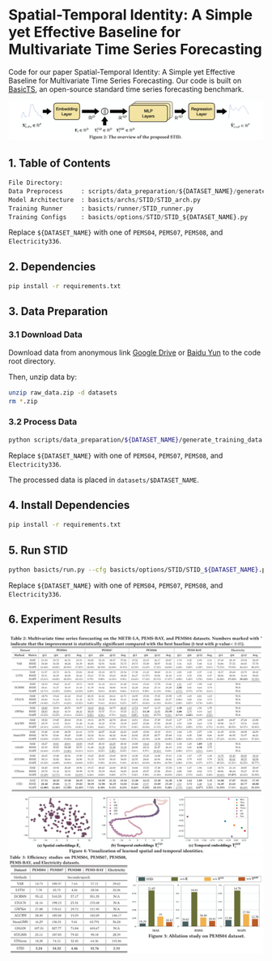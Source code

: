 # Spatial-Temporal Identity: A Simple yet Effective Baseline for Multivariate Time Series Forecasting

Code for our paper Spatial-Temporal Identity: A Simple yet Effective Baseline for Multivariate Time Series Forecasting.
Our code is built on [BasicTS](https://github.com/zezhishao/BasicTS), an open-source standard time series forecasting benchmark.

<img src="figures/STID_architecture.png" alt="model archtecture" style="zoom:80%;" />

## 1. Table of Contents

```python
File Directory:
Data Preprocess     : scripts/data_preparation/${DATASET_NAME}/generate_training_data.py
Model Architecture  : basicts/archs/STID/STID_arch.py
Training Runner     : basicts/runner/STID_runner.py
Training Configs    : basicts/options/STID/STID_${DATASET_NAME}.py
```

Replace `${DATASET_NAME}` with one of `PEMS04`, `PEMS07`, `PEMS08`, and `Electricity336`.

## 2. Dependencies

```bash
pip install -r requirements.txt
```

## 3. Data Preparation

### 3.1 Download Data

Download data from anonymous link [Google Drive](https://drive.google.com/file/d/1Ox2uOQmGtYH_PZqlfd9dyfCXi6eqGc89/view?usp=sharing) or [Baidu Yun](https://pan.baidu.com/s/1yIwDwN2m50LdeCHIdCCkCA?pwd=dt96) to the code root directory.

Then, unzip data by:

```bash
unzip raw_data.zip -d datasets
rm *.zip
```

### 3.2 Process Data

```bash
python scripts/data_preparation/${DATASET_NAME}/generate_training_data.py
```

Replace `${DATASET_NAME}` with one of `PEMS04`, `PEMS07`, `PEMS08`, and `Electricity336`.

The processed data is placed in `datasets/$DATASET_NAME`.

## 4. Install Dependencies

```bash
pip install -r requirements.txt
```

## 5. Run STID

```bash
python basicts/run.py --cfg basicts/options/STID/STID_${DATASET_NAME}.py --gpus '0'
```

Replace `${DATASET_NAME}` with one of `PEMS04`, `PEMS07`, `PEMS08`, and `Electricity336`.

## 6. Experiment Results

<img src="figures/main_results.png" alt="main results" style="zoom:100%;" />

<img src="figures/visualizations.png" alt="visualizations" style="zoom:100%;" />

<img src="figures/efficiency_and_ablation.png" alt="efficiency and ablation" style="zoom:100%;" />
